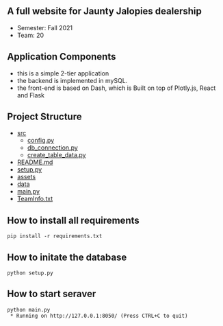 

## A full website for Jaunty Jalopies dealership
- Semester: Fall 2021<br>
- Team: 20

## Application Components
- this is a simple 2-tier application
- the backend is implemented in mySQL.
- the front-end is based on Dash, which is Built on top of Plotly.js, React and Flask
   
## Project Structure

 * [src](./src)
   * [config.py](./src/config.py)
   * [db_connection.py](./src/db_connection.py)
   * [create_table_data.py](./src/create_table_data.py)
 * [README.md](./README.md)
 * [setup.py](./setup.py)
* [assets](./assets)
* [data](./data)
* [main.py](./main.py)
* [TeamInfo.txt](./TeamInfo.txt)

## How to install all requirements
```
pip install -r requirements.txt
```

## How to initate the database

```
python setup.py
```
## How to start seraver
```
python main.py
 * Running on http://127.0.0.1:8050/ (Press CTRL+C to quit)
```



